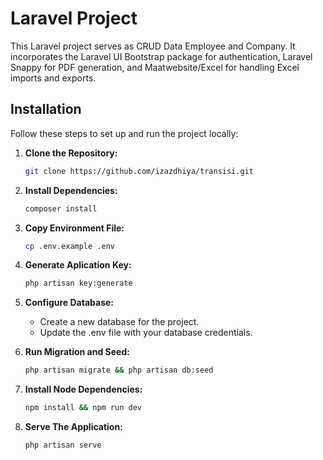 # Laravel Project

This Laravel project serves as CRUD Data Employee and Company. It incorporates the Laravel UI Bootstrap package for authentication, Laravel Snappy for PDF generation, and Maatwebsite/Excel for handling Excel imports and exports.

## Installation

Follow these steps to set up and run the project locally:

1. **Clone the Repository:**
   ```bash
   git clone https://github.com/izazdhiya/transisi.git

2. **Install Dependencies:**
   ```bash
   composer install

3. **Copy Environment File:**
   ```bash
   cp .env.example .env

4. **Generate Aplication Key:**
   ```bash
   php artisan key:generate

5. **Configure Database:**
   - Create a new database for the project.
   - Update the .env file with your database credentials.

6. **Run Migration and Seed:**
   ```bash
   php artisan migrate && php artisan db:seed

7. **Install Node Dependencies:**
   ```bash
   npm install && npm run dev

8. **Serve The Application:**
   ```bash
   php artisan serve






